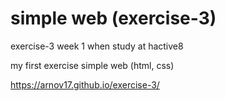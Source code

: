 # simple web (exercise-3)
exercise-3 week 1 when study at hactive8

my first exercise simple web (html, css)

https://arnov17.github.io/exercise-3/

